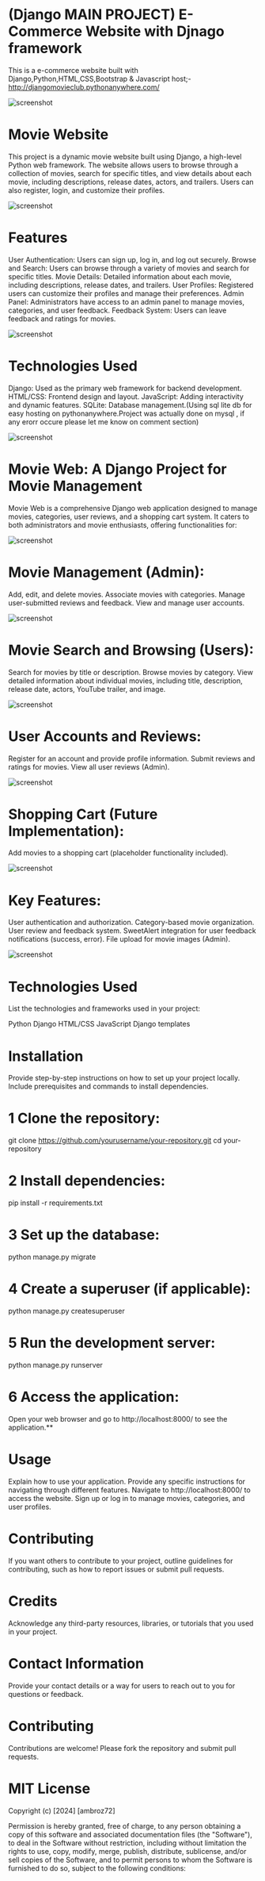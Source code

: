 # (Django MAIN PROJECT) E-Commerce Website with Djnago framework
This is a e-commerce website built with Django,Python,HTML,CSS,Bootstrap & Javascript 
host;- http://djangomovieclub.pythonanywhere.com/

![screenshot](screenshot/home.png)

# Movie Website

This project is a dynamic movie website built using Django, a high-level Python web framework.
The website allows users to browse through a collection of movies, search for specific titles, 
and view details about each movie, including descriptions, release dates, actors, and trailers.
Users can also register, login, and customize their profiles.

![screenshot](screenshot/login.png)

# Features

User Authentication: Users can sign up, log in, and log out securely.
Browse and Search: Users can browse through a variety of movies and search for specific titles.
Movie Details: Detailed information about each movie, including descriptions, release dates, and trailers.
User Profiles: Registered users can customize their profiles and manage their preferences.
Admin Panel: Administrators have access to an admin panel to manage movies, categories, and user feedback.
Feedback System: Users can leave feedback and ratings for movies.

![screenshot](screenshot/loginmsg.png)

# Technologies Used

Django: Used as the primary web framework for backend development.
HTML/CSS: Frontend design and layout.
JavaScript: Adding interactivity and dynamic features.
SQLite: Database management.(Using sql lite db for easy hosting on pythonanywhere.Project was actually done on mysql ,
if any erorr occure please let me know on comment section)

![screenshot](screenshot/hcard.png)

# Movie Web: A Django Project for Movie Management
Movie Web is a comprehensive Django web application designed to manage movies, categories, user reviews, and a shopping cart system. It caters to both administrators and movie enthusiasts, offering functionalities for:

![screenshot](screenshot/moviedetails.png)

# Movie Management (Admin):
Add, edit, and delete movies.
Associate movies with categories.
Manage user-submitted reviews and feedback.
View and manage user accounts.

![screenshot](screenshot/report.png)

# Movie Search and Browsing (Users):
Search for movies by title or description.
Browse movies by category.
View detailed information about individual movies, including title, description, release date, actors, YouTube trailer, and image.

![screenshot](screenshot/review.png)

# User Accounts and Reviews:
Register for an account and provide profile information.
Submit reviews and ratings for movies.
View all user reviews (Admin).

![screenshot](screenshot/addmovie.png)

# Shopping Cart (Future Implementation):
Add movies to a shopping cart (placeholder functionality included).

![screenshot](screenshot/cart.png)

# Key Features:
User authentication and authorization.
Category-based movie organization.
User review and feedback system.
SweetAlert integration for user feedback notifications (success, error).
File upload for movie images (Admin).

![screenshot](screenshot/sortcat.png)


# Technologies Used
List the technologies and frameworks used in your project:

Python
Django
HTML/CSS
JavaScript 
Django templates

# Installation
Provide step-by-step instructions on how to set up your project locally. Include prerequisites and commands to install dependencies.

# 1 Clone the repository:

git clone https://github.com/yourusername/your-repository.git
cd your-repository

# 2 Install dependencies:

pip install -r requirements.txt

# 3 Set up the database:

python manage.py migrate

# 4 Create a superuser (if applicable):

python manage.py createsuperuser

# 5 Run the development server:

python manage.py runserver

# 6 Access the application:
Open your web browser and go to http://localhost:8000/ to see the application.**

# Usage
Explain how to use your application. Provide any specific instructions for navigating through different features.
Navigate to http://localhost:8000/ to access the website.
Sign up or log in to manage movies, categories, and user profiles.

# Contributing
If you want others to contribute to your project, outline guidelines for contributing, such as how to report issues or submit pull requests.

# Credits
Acknowledge any third-party resources, libraries, or tutorials that you used in your project.

# Contact Information
Provide your contact details or a way for users to reach out to you for questions or feedback.


# Contributing
Contributions are welcome! Please fork the repository and submit pull requests.

# MIT License

Copyright (c) [2024] [ambroz72]

Permission is hereby granted, free of charge, to any person obtaining a copy
of this software and associated documentation files (the "Software"), to deal
in the Software without restriction, including without limitation the rights
to use, copy, modify, merge, publish, distribute, sublicense, and/or sell
copies of the Software, and to permit persons to whom the Software is
furnished to do so, subject to the following conditions:

